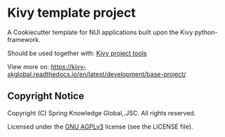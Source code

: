 # Kivy template project

A Cookiecutter template for NUI applications built upon the Kivy python-framework.

Should be used together with: [Kivy project tools](https://bitbucket.org/skglobal/kivy_project_tool)

View more on: https://kivy-skglobal.readthedocs.io/en/latest/development/base-project/

## Copyright Notice

Copyright (C) Spring Knowledge Global,.JSC. All rights reserved.

Licensed under the [GNU AGPLv3](https://choosealicense.com/licenses/agpl-3.0/)
license (see the LICENSE file).
